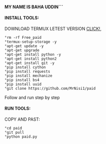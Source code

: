 #### MY NAME IS BAHA UDDIN```
#### INSTALL TOOLS:
 DOWNLOAD TERMUX LETEST VERSION  [CLICK!](https://f-droid.org/repo/com.termux_117.apk),
 ```
°rm -rf Free_paid
°termux-setup-storage -y
°apt-get update -y
°apt-get upgrade 
°apt-get install python -y
°apt-get install python2 
°apt-get install git -y
°pip install cython 
°pip install requests
°pip install mechanize 
°pip install bs4 
°pip install uuid
°git clone https://github.com/MrNisi1/paid
 ```
 Follow and run step by step
#### RUN TOOLS:
 COPY AND PAST:
 ```
°cd paid
°git pull
°python paid.py
 ```

